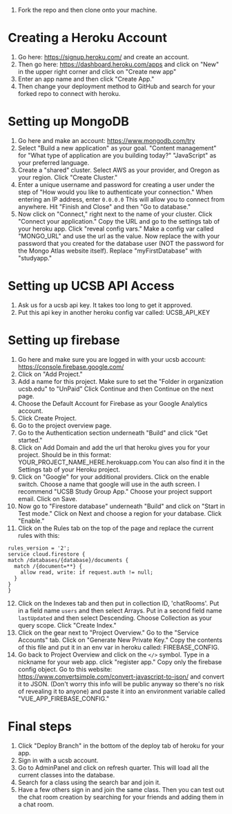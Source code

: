 1. Fork the repo and then clone onto your machine.

# Creating a Heroku Account
1. Go here: https://signup.heroku.com/ and create an account.
2. Then go here: https://dashboard.heroku.com/apps and click on "New" in the upper right corner and click on "Create new app"
3. Enter an app name and then click "Create App."
4. Then change your deployment method to GitHub and search for your forked repo to connect with heroku.


# Setting up MongoDB 
1. Go here and make an account: https://www.mongodb.com/try
2. Select "Build a new application" as your goal. "Content management" for "What type of application are you building today?" "JavaScript" as your preferred language.
3. Create a "shared" cluster. Select AWS as your provider, and Oregon as your region. Click "Create Cluster."
4. Enter a unique username and password for creating a user under the step of "How would you like to authenticate your connection." When entering an IP address, enter `0.0.0.0` This will allow you to connect from anywhere. Hit "Finish and Close" and then "Go to database."
5. Now click on "Connect," right next to the name of your cluster. Click "Connect your application." Copy the URL and go to the settings tab of your heroku app. Click "reveal config vars." Make a config var called "MONGO_URL" and use the url as the value.  Now replace the <password> with your password that you created for the database user (NOT the password for the Mongo Atlas website itself). Replace "myFirstDatabase" with "studyapp."

# Setting up UCSB API Access
1. Ask us for a ucsb api key. It takes too long to get it approved.
2. Put this api key in another heroku config var called: UCSB_API_KEY

# Setting up firebase
1. Go here and make sure you are logged in with your ucsb account: https://console.firebase.google.com/
2. Click on "Add Project."
3. Add a name for this project. Make sure to set the "Folder in organization ucsb.edu" to "UnPaid" Click Continue and then Continue on the next page.
4. Choose the Default Account for Firebase as your Google Analytics account.
5. Click Create Project.
6. Go to the project overview page.
7. Go to the Authentication section underneath "Build" and click "Get started." 
8. Click on Add Domain and add the url that heroku gives you for your project. Should be in this format: YOUR_PROJECT_NAME_HERE.herokuapp.com You can also find it in the Settings tab of your Heroku project.
9. Click on "Google" for your additional providers. Click on the enable switch. Choose a name that google will use in the auth screen. I recommend "UCSB Study Group App." Choose your project support email. Click on Save.
10. Now go to "Firestore database" underneath "Build" and click on "Start in Test mode."  Click on Next and choose a region for your database. Click "Enable." 
11. Click on the Rules tab on the top of the page and replace the current rules with this:
  ```
  rules_version = '2';
service cloud.firestore {
  match /databases/{database}/documents {
    match /{document=**} {
      allow read, write: if request.auth != null;
    }
  }
}
  ```
12. Click on the Indexes tab and then put in collection ID, 'chatRooms'. Put in a field name `users` and then select Arrays. Put in a second field name `lastUpdated` and then select Descending. Choose Collection as your query scope. Click "Create Index."
13. Click on the gear next to "Project Overview." Go to the "Service Accounts" tab. Click on "Generate New Private Key." Copy the contents of this file and put it in an env var in heroku called: FIREBASE_CONFIG.
14. Go back to Project Overview and click on the `</>` symbol. Type in a nickname for your web app. click "register app." Copy only the firebase config object. Go to this website: https://www.convertsimple.com/convert-javascript-to-json/ and convert it to JSON. (Don't worry this info will be public anyway so there's no risk of revealing it to anyone) and paste it into an environment variable called "VUE_APP_FIREBASE_CONFIG."

# Final steps
1. Click "Deploy Branch" in the bottom of the deploy tab of heroku for your app.
2. Sign in with a ucsb account.
3. Go to AdminPanel and click on refresh quarter. This will load all the current classes into the database. 
4. Search for a class using the search bar and join it.
5. Have a few others sign in and join the same class. Then you can test out the chat room creation by searching for your friends and adding them in a chat room.
